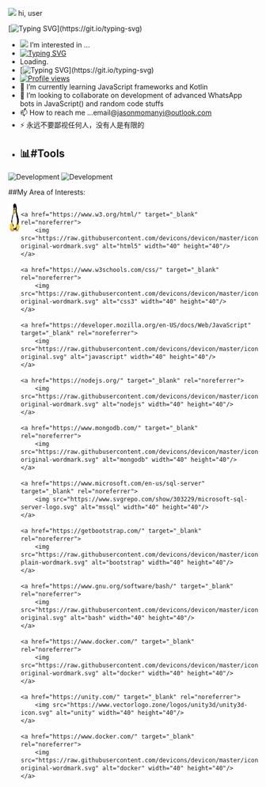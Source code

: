 <img src="https://media.giphy.com/media/hvRJCLFzcasrR4ia7z/giphy.gif" width="35"></h1> hi, user

[![Typing SVG](https://readme-typing-svg.demolab.com?lines=👋+Hi,+I'm+@JasonMomanyi;Welcome+To+My+Github+page!)](https://git.io/typing-svg)
- <img src="https://media2.giphy.com/media/v1.Y2lkPTc5MGI3NjExa3d4YXM3cGwyMjAwM2V6YjYxOGFxbGRzZG95YzVnYXlrY3dnb20wayZlcD12MV9pbnRlcm5hbF9naWZfYnlfaWQmY3Q9ZQ/VDNDX5BhKKz0YsJkl0/giphy.webp" width="35"></h1>
I’m interested in ...
- [![Typing SVG](https://readme-typing-svg.demolab.com?lines=Webapp+Development,+pentesting+offensiveSec;Hacking+AndroidApplications+Coding+Anime+Vulnerabilities)](https://git.io/typing-svg)
- Loading.
- [![Typing SVG](https://readme-typing-svg.demolab.com?lines=.+.+.)](https://git.io/typing-svg)
- [![Profile views](https://komarev.com/ghpvc/?username=JasonMomanyi&label=Profile%20views)](https://github.com/JasonMomanyi)
- 🌱 I’m currently learning JavaScript frameworks and Kotlin
- 💞️ I’m looking to collaborate on development of advanced WhatsApp bots in JavaScript() and random code stuffs
- 📫 How to reach me ...email@jasonmomanyi@outlook.com
- ⚡ 永远不要鄙视任何人，没有人是有限的
- ## 📊#Tools
![Development](https://media1.giphy.com/media/v1.Y2lkPTc5MGI3NjExYXc0aTRhNTR3ODZhb3Z6ZTNlMW04cTR4b3drNHhsdmY4dzV3aWxycCZlcD12MV9pbnRlcm5hbF9naWZfYnlfaWQmY3Q9Zw/5UeKTU8KUM2ju/giphy.webp) ![Development](https://media3.giphy.com/media/v1.Y2lkPTc5MGI3NjExZTloYng4M2ZzaTBqeHc1MjFibTFpb2M2MTE1NzduMXp2bTIyZ2h2eCZlcD12MV9pbnRlcm5hbF9naWZfYnlfaWQmY3Q9Zw/11NWkdLdD1MAkE/giphy.webp)



##My Area of Interests:

<div style="display: flex; justify-content: center;">
    <a href="https://www.linux.org/" target="_blank" rel="noreferrer"> 
        <img src="https://raw.githubusercontent.com/devicons/devicon/master/icons/linux/linux-original.svg" alt="linux" width="60" height="60"/> 
    </a>

    <a href="https://www.w3.org/html/" target="_blank" rel="noreferrer"> 
        <img src="https://raw.githubusercontent.com/devicons/devicon/master/icons/html5/html5-original-wordmark.svg" alt="html5" width="40" height="40"/> 
    </a>

    <a href="https://www.w3schools.com/css/" target="_blank" rel="noreferrer"> 
        <img src="https://raw.githubusercontent.com/devicons/devicon/master/icons/css3/css3-original-wordmark.svg" alt="css3" width="40" height="40"/> 
    </a>

    <a href="https://developer.mozilla.org/en-US/docs/Web/JavaScript" target="_blank" rel="noreferrer"> 
        <img src="https://raw.githubusercontent.com/devicons/devicon/master/icons/javascript/javascript-original.svg" alt="javascript" width="40" height="40"/> 
    </a>

    <a href="https://nodejs.org/" target="_blank" rel="noreferrer"> 
        <img src="https://raw.githubusercontent.com/devicons/devicon/master/icons/nodejs/nodejs-original-wordmark.svg" alt="nodejs" width="40" height="40"/> 
    </a>

    <a href="https://www.mongodb.com/" target="_blank" rel="noreferrer"> 
        <img src="https://raw.githubusercontent.com/devicons/devicon/master/icons/mongodb/mongodb-original-wordmark.svg" alt="mongodb" width="40" height="40"/> 
    </a>

    <a href="https://www.microsoft.com/en-us/sql-server" target="_blank" rel="noreferrer"> 
        <img src="https://www.svgrepo.com/show/303229/microsoft-sql-server-logo.svg" alt="mssql" width="40" height="40"/>
    </a>

    <a href="https://getbootstrap.com/" target="_blank" rel="noreferrer"> 
        <img src="https://raw.githubusercontent.com/devicons/devicon/master/icons/bootstrap/bootstrap-plain-wordmark.svg" alt="bootstrap" width="40" height="40"/> 
    </a>

    <a href="https://www.gnu.org/software/bash/" target="_blank" rel="noreferrer"> 
        <img src="https://raw.githubusercontent.com/devicons/devicon/master/icons/bash/bash-original.svg" alt="bash" width="40" height="40"/> 
    </a>

    <a href="https://www.docker.com/" target="_blank" rel="noreferrer"> 
        <img src="https://raw.githubusercontent.com/devicons/devicon/master/icons/docker/docker-original-wordmark.svg" alt="docker" width="40" height="40"/> 
    </a>

    <a href="https://unity.com/" target="_blank" rel="noreferrer"> 
        <img src="https://www.vectorlogo.zone/logos/unity3d/unity3d-icon.svg" alt="unity" width="40" height="40"/> 
    </a>

    <a href="https://www.docker.com/" target="_blank" rel="noreferrer"> 
        <img src="https://raw.githubusercontent.com/devicons/devicon/master/icons/docker/docker-original-wordmark.svg" alt="docker" width="40" height="40"/> 
    </a>
</div>


<!---
JasonMomanyi/JasonMomanyi is a ✨ special ✨ repository because its `README.md` (this file) appears on your GitHub profile.
You can click the Preview link to take a look at your changes.
--->
